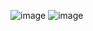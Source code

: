 ![image](https://github.com/madilkhan002/Weather-App/assets/75298232/bd5bad8b-15f7-4778-81bc-a962fcd26156)
![image](https://github.com/madilkhan002/Weather-App/assets/75298232/e02f7153-45bd-45b1-8545-c56b75b808fc)

